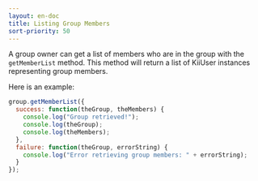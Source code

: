 ```yaml
---
layout: en-doc
title: Listing Group Members
sort-priority: 50
---
```

A group owner can get a list of members who are in the group with the `getMemberList` method.  This method will return a list of KiiUser instances representing group members. 

Here is an example:

```javascript
group.getMemberList({
  success: function(theGroup, theMembers) {
    console.log("Group retrieved!");
    console.log(theGroup);
    console.log(theMembers);
  },
  failure: function(theGroup, errorString) {
    console.log("Error retrieving group members: " + errorString);
  }
});
```
